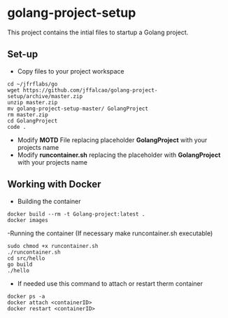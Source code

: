 # golang-project-setup

This project contains the intial files to startup a Golang project.

## Set-up

- Copy files to your project workspace
```
cd ~/jfrflabs/go
wget https://github.com/jffalcao/golang-project-setup/archive/master.zip
unzip master.zip
mv golang-project-setup-master/ GolangProject
rm master.zip
cd GolangProject
code .
```
- Modify **MOTD** File replacing placeholder **GolangProject** with your projects name
- Modify **runcontainer.sh** replacing the placeholder with **GolangProject** with your projects name

## Working with Docker

- Building the container
```
docker build --rm -t Golang-project:latest .
docker images
```
-Running the container (If necessary make runcontainer.sh executable)
```
sudo chmod +x runcontainer.sh
./runcontainer.sh
cd src/hello
go build
./hello
```
- If needed use this command to attach or restart therm container
```
docker ps -a
docker attach <containerID>
docker restart <containerID>
```

